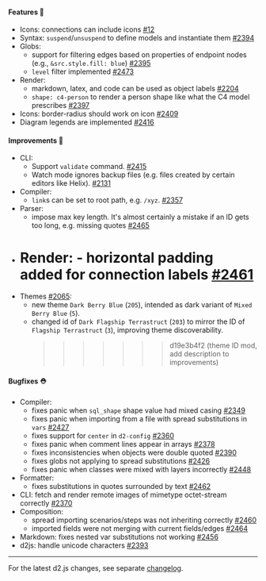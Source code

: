 #### Features 🚀

- Icons: connections can include icons [#12](https://github.com/terrastruct/d2/issues/12)
- Syntax: `suspend`/`unsuspend` to define models and instantiate them [#2394](https://github.com/terrastruct/d2/pull/2394)
- Globs:
  - support for filtering edges based on properties of endpoint nodes (e.g., `&src.style.fill: blue`) [#2395](https://github.com/terrastruct/d2/pull/2395)
  - `level` filter implemented [#2473](https://github.com/terrastruct/d2/pull/2473)
- Render:
  - markdown, latex, and code can be used as object labels [#2204](https://github.com/terrastruct/d2/pull/2204)
  - `shape: c4-person` to render a person shape like what the C4 model prescribes [#2397](https://github.com/terrastruct/d2/pull/2397)
- Icons: border-radius should work on icon [#2409](https://github.com/terrastruct/d2/issues/2409)
- Diagram legends are implemented [#2416](https://github.com/terrastruct/d2/pull/2416)

#### Improvements 🧹

- CLI:
  - Support `validate` command. [#2415](https://github.com/terrastruct/d2/pull/2415)
  - Watch mode ignores backup files (e.g. files created by certain editors like Helix). [#2131](https://github.com/terrastruct/d2/issues/2131)
- Compiler:
  - `link`s can be set to root path, e.g. `/xyz`. [#2357](https://github.com/terrastruct/d2/issues/2357)
- Parser:
  - impose max key length. It's almost certainly a mistake if an ID gets too long, e.g. missing quotes [#2465](https://github.com/terrastruct/d2/pull/2465)
- # Render: - horizontal padding added for connection labels [#2461](https://github.com/terrastruct/d2/pull/2461)
- Themes [#2065](https://github.com/terrastruct/d2/pull/2065):
  - new theme `Dark Berry Blue` (`205`), intended as dark variant of `Mixed Berry Blue` (`5`).
  - changed id of `Dark Flagship Terrastruct` (`203`) to mirror the ID of `Flagship Terrastruct` (`3`), improving theme discoverability.
    > > > > > > > d19e3b4f2 (theme ID mod, add description to improvements)

#### Bugfixes ⛑️

- Compiler:
  - fixes panic when `sql_shape` shape value had mixed casing [#2349](https://github.com/terrastruct/d2/pull/2349)
  - fixes panic when importing from a file with spread substitutions in `vars` [#2427](https://github.com/terrastruct/d2/pull/2427)
  - fixes support for `center` in `d2-config` [#2360](https://github.com/terrastruct/d2/pull/2360)
  - fixes panic when comment lines appear in arrays [#2378](https://github.com/terrastruct/d2/pull/2378)
  - fixes inconsistencies when objects were double quoted [#2390](https://github.com/terrastruct/d2/pull/2390)
  - fixes globs not applying to spread substitutions [#2426](https://github.com/terrastruct/d2/issues/2426)
  - fixes panic when classes were mixed with layers incorrectly [#2448](https://github.com/terrastruct/d2/pull/2448)
- Formatter:
  - fixes substitutions in quotes surrounded by text [#2462](https://github.com/terrastruct/d2/pull/2462)
- CLI: fetch and render remote images of mimetype octet-stream correctly [#2370](https://github.com/terrastruct/d2/pull/2370)
- Composition:
  - spread importing scenarios/steps was not inheriting correctly [#2460](https://github.com/terrastruct/d2/pull/2460)
  - imported fields were not merging with current fields/edges [#2464](https://github.com/terrastruct/d2/pull/2464)
- Markdown: fixes nested var substitutions not working [#2456](https://github.com/terrastruct/d2/pull/2456)
- d2js: handle unicode characters [#2393](https://github.com/terrastruct/d2/pull/2393)

---

For the latest d2.js changes, see separate [changelog](https://github.com/terrastruct/d2/blob/master/d2js/js/CHANGELOG.md).
